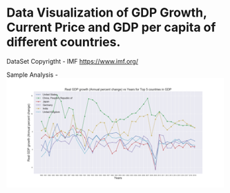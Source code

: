 # Data Visualization of GDP Growth, Current Price and GDP per capita of different countries.
  DataSet Copyrigtht - IMF <https://www.imf.org/>
  
Sample Analysis - ![This graph compares the GDP Prices of some major countries of the last 40 years.](https://github.com/ShivamSinghal1/Data_Visualization_of_GDP/blob/master/gdp_growth.png)

